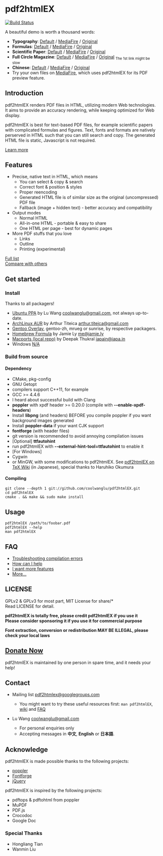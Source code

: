 # pdf2htmlEX 

[![Build Status](https://travis-ci.org/coolwanglu/pdf2htmlEX.png?branch=master)](https://travis-ci.org/coolwanglu/pdf2htmlEX)

A beautiful demo is worth a thousand words:

- **Typography**: [Default](http://coolwanglu.github.com/pdf2htmlEX/demo/geneve.html) / [MediaFire](http://www.mediafire.com/view/?fqbc2d2o1kdz51a) / [Original](https://github.com/raphink/geneve_1564/raw/master/geneve_1564.pdf)
- **Formulas**: [Default](http://coolwanglu.github.com/pdf2htmlEX/demo/cheat.html) / [MediaFire](http://www.mediafire.com/view/?84vdgrepkxclbq2) / [Original](http://www.tug.org/texshowcase/cheat.pdf)
- **Scientific Paper**: [Default](http://coolwanglu.github.com/pdf2htmlEX/demo/demo.html) / [MediaFire](http://www.mediafire.com/view/?6po429kz9czcga2) / [Original](http://citeseerx.ist.psu.edu/viewdoc/download?doi=10.1.1.148.349&rep=rep1&type=pdf)
- **Full Circle Magazine**: [Default](http://coolwanglu.github.com/pdf2htmlEX/demo/issue65_en.html) / [MediaFire](http://www.mediafire.com/view/?6hxmt94k2vppnpb) / [Original](http://dl.fullcirclemagazine.org/issue65_en.pdf)   <sub>The 1st link might be slow</sub>
- **Chinese**: [Default](http://coolwanglu.github.com/pdf2htmlEX/demo/chn.html) / [MediaFire](http://www.mediafire.com/view/?6550ldag9w0uuq3) / [Original](http://files.cnblogs.com/phphuaibei/git%E6%90%AD%E5%BB%BA.pdf)
- Try your own files on [MediaFire](http://www.mediafire.com), which uses pdf2htmlEX for its PDF preview feature.
  
## Introduction

pdf2htmlEX renders PDF files in HTML, utilizing modern Web technologies.
It aims to provide an accuracy rendering, while keeping optimized for Web display.

pdf2htmlEX is best for text-based PDF files, for example scientific papers with complicated formulas and figures.
Text, fonts and formats are natively perserved in HTML such that you can still search and copy.
The generated HTML file is static, Javascript is not required.

[Learn more](https://github.com/coolwanglu/pdf2htmlEX/wiki/Introduction)

## Features

* Precise, native text in HTML, which means
  - You can select & copy & search
  - Correct font & position & styles
  - Proper reencoding
  - Generated HTML file is of similar size as the original (uncompressed) PDF file
  - Fallback (image + hidden text) - better accuracy and compatibility
* Output modes
  - Normal HTML
  - All-in-one HTML - portable & easy to share
  - One HTML per page - best for dynamic pages
* More PDF stuffs that you love
  - Links
  - Outline
  - Printing (experimental)

[Full list](https://github.com/coolwanglu/pdf2htmlEX/wiki/Feature-List)   
[Compare with others](https://github.com/coolwanglu/pdf2htmlEX/wiki/Comparison)

## Get started

### Install
 
Thanks to all packagers!

  * [Ubuntu PPA](https://launchpad.net/~coolwanglu/+archive/pdf2htmlex) by Lu Wang <coolwanglu@gmail.com>, not always up-to-date.
  * [ArchLinux AUR](https://aur.archlinux.org/packages.php?ID=62426) by Arthur Titeica <arthur.titeica@gmail.com>
  * [Gentoo Overlay](http://gpo.zugaina.org/app-text/pdf2htmlex), gentoo-zh, mrueg or sunrise, by respective packagers.  
  * [Homebrew Formula](https://github.com/mxcl/homebrew/blob/master/Library/Formula/pdf2htmlex.rb) by Jamie Ly <me@jamie.ly>
  * [Macports (local repo)](https://github.com/iapain/pdf2htmlEX-macport) by Deepak Thukral <iapain@iapa.in>
  * Windows [N/A](https://github.com/coolwanglu/pdf2htmlEX/wiki/FAQ#wiki-install-windows)

### Build from source

#### Dependency

* CMake, pkg-config
* GNU Getopt
* compilers support C++11, for example
 * GCC >= 4.4.6
 * I heard about successful build with Clang 
* **poppler** with xpdf header >= 0.20.0 (compile with **--enable-xpdf-headers**)
 * Install **libpng** (and headers) BEFORE you compile poppler if you want background images generated
 * Install **poppler-data** if your want CJK support
* **fontforge** (with header files)
 * git version is recommended to avoid annoying compilation issues
* [Optional] **ttfautohint**
 * run pdf2htmlEX with **--external-hint-tool=ttfautohint** to enable it
* [For Windows]
 * Cygwin 
 * or MinGW, with some modifications to pdf2htmlEX. See [pdf2htmlEX on TeX Wiki](http://oku.edu.mie-u.ac.jp/~okumura/texwiki/?pdf2htmlEX) (in Japanese), special thanks to Haruhiko Okumura


#### Compiling

    git clone --depth 1 git://github.com/coolwanglu/pdf2htmlEX.git
    cd pdf2htmlEX
    cmake . && make && sudo make install

## Usage

    pdf2htmlEX /path/to/foobar.pdf
    pdf2htmlEX --help
    man pdf2htmlEX

## FAQ

* [Troubleshooting compilation errors](https://github.com/coolwanglu/pdf2htmlEX/wiki/FAQ#wiki-compile)
* [How can I help](https://github.com/coolwanglu/pdf2htmlEX/wiki/FAQ#wiki-help)
* [I want more features](https://github.com/coolwanglu/pdf2htmlEX/wiki/FAQ#wiki-feature_commission)
* [More...](https://github.com/coolwanglu/pdf2htmlEX/wiki/FAQ)

## LICENSE

GPLv2 & GPLv3 for most part, MIT License for share/\*   
Read LICENSE for detail.

**pdf2htmlEX is totally free, please credit pdf2htmlEX if you use it**  
**Please consider sponsoring it if you use it for commercial purpose**

**Font extraction, conversion or redistribution MAY BE ILLEGAL, please check your local laws**

## [**Donate Now**](http://coolwanglu.github.com/pdf2htmlEX/donate.html)

pdf2htmlEX is maintained by one person in spare time, and it needs your help!

## Contact

* Mailing list <pdf2htmlex@googlegroups.com>
  * You might want to try these useful resources first: `man pdf2htmlEX`, [wiki](https://github.com/coolwanglu/pdf2htmlEX/wiki) and [FAQ](https://github.com/coolwanglu/pdf2htmlEX/wiki/FAQ)

* Lu Wang <coolwanglu@gmail.com>
  * For personal enquiries only
  * Accepting messages in **中文**, **English** or **日本語**.

## Acknowledge

pdf2htmlEX is made possible thanks to the following projects:

* [poppler](http://poppler.freedesktop.org/)
* [Fontforge](http://fontforge.org/)
* [jQuery](http://jquery.com/)

pdf2htmlEX is inspired by the following projects:

* pdftops & pdftohtml from poppler 
* MuPDF
* PDF.js
* Crocodoc
* Google Doc

### Special Thanks

* Hongliang Tian
* Wanmin Liu 

